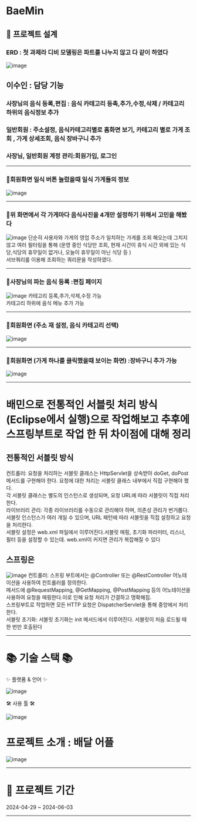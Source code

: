 

# BaeMin
## 🧱 프로젝트 설계
 ### ERD : 첫 과제라 디비 모델링은 파트를 나누지 않고 다 같이 하였다 
![image](https://github.com/user-attachments/assets/d23ec0ac-f70b-4c1e-802e-347109661c91)


 ## 이수인 : 담당 기능
 ### 사장님의 음식 등록,편집 : 음식 카테고리 등촉,추가,수정,삭제 / 카테고리 하위의 음식정보 추가
 ### 일반회원 : 주소설정, 음식카테고리별로 홈화면 보기, 카테고리 별로 가게 조회 , 가게 상세조회, 음식 장바구니 추가 
 ###  사장님, 일반회원 계정 관리:회원가입, 로그인
 * * ** * ** * ** * ** * ** * ** * ** * ** * ** * ** * ** * ** * ** * ** * ** * ** * ** * ** * *  
### 🔸회원화면 일식 버튼 눌렀을때 일식 가게들의 정보 
![image](https://github.com/user-attachments/assets/081f2e64-2e5d-40e9-9b78-3510628b14ee)
* * ** * ** * ** * ** * ** * ** * ** * ** * ** * ** * ** * ** * ** * ** * ** * ** * ** * ** * *  
### 🔸위 화면에서 각 가게마다 음식사진을 4개만 설정하기 위해서 고민을 해봤다
![image](https://github.com/user-attachments/assets/a2e41dbe-673d-4376-ab58-601e5a7c6e1a)
단순히 사용자와 가게의 영업 주소가 일치하는 가게를 조회 해오는데 그치지 않고 여러 필터링을 통해 (운영 중인 식당만 조회, 현재 시간이 휴식 시간 외에 있는 식당,식당의 휴무일이 없거나, 오늘이 휴무일이 아닌 식당 등 )
<br>
서브쿼리를 이용해 조회하는 쿼리문을 작성하였다.
* * ** * ** * ** * ** * ** * ** * ** * ** * ** * ** * ** * ** * ** * ** * ** * ** * ** * ** * *  
 ### 🔸사장님의 파는 음식 등록 :편집 페이지
![image](https://github.com/user-attachments/assets/8af2ddb8-bc26-4547-bdfb-4b0438b12cef)
 카테고리 등록,추가,삭제,수정 가능 
 <br>
 카테고리 하위에 음식 메뉴 추가 가능
 * * ** * ** * ** * ** * ** * ** * ** * ** * ** * ** * ** * ** * ** * ** * ** * ** * ** * ** * *  
### 🔸회원화면 (주소 재 설정, 음식 카테고리 선택)
![image](https://github.com/user-attachments/assets/9d170a02-a189-4e4c-93a2-aa28058f556a)
* * ** * ** * ** * ** * ** * ** * ** * ** * ** * ** * ** * ** * ** * ** * ** * ** * ** * ** * *  
### 🔸회원화면 (가게 하나를 클릭했을때 보이는 화면) :장바구니 추가 가능
![image](https://github.com/user-attachments/assets/614cb95e-cfe7-4f1f-ac69-22621800b7dc)

* * ** * ** * ** * ** * ** * ** * ** * ** * ** * ** * ** * ** * ** * ** * ** * ** * ** * ** * *  
 # 배민으로 전통적인 서블릿 처리 방식 (Eclipse에서 실행)으로 작업해보고 추후에 스프링부트로 작업 한 뒤 차이점에 대해 정리
  ## 전통적인 서블릿 방식 
 컨트롤러: 요청을 처리하는 서블릿 클래스는 HttpServlet을 상속받아 doGet, doPost 메서드를 구현해야 한다. 요청에 대한 처리는 서블릿 클래스 내부에서 직접 구현해야 했다.
    <br>
 각 서블릿 클래스는 별도의 인스턴스로 생성되며, 요청 URL에 따라 서블릿이 직접 처리한다.
    <br>
 라이브러리 관리: 각종 라이브러리를 수동으로 관리해야 하며, 의존성 관리가 번거롭다.
    <br>
 서블릿 인스턴스가 여러 개일 수 있으며, URL 패턴에 따라 서블릿을 직접 설정하고 요청을 처리한다.
    <br>
 서블릿 설정은 web.xml 파일에서 이루어진다.서블릿 매핑, 초기화 파라미터, 리스너, 필터 등을 설정할 수 있는데. web.xml이 커지면 관리가 복잡해질 수 있다 
   ## 스프링은
   ![image](https://github.com/user-attachments/assets/d5404042-f6b1-495b-b663-cfaa538a95f0)
   컨트롤러: 스프링 부트에서는 @Controller 또는 @RestController 어노테이션을 사용하여 컨트롤러를 정의한다.
   <br>
   메서드에 @RequestMapping, @GetMapping, @PostMapping 등의 어노테이션을 사용하여 요청을 매핑한다.이로 인해 요청 처리가 간결하고 명확해짐.
   <br>
   스프링부트로 작업하면 모든 HTTP 요청은 DispatcherServlet을 통해 중앙에서 처리한다.
   <br>
서블릿 초기화: 서블릿 초기화는 init 메서드에서 이루어진다. 서블릿이 처음 로드될 때 한 번만 호출된다
* * ** * ** * ** * ** * ** * ** * ** * ** * ** * ** * ** * ** * ** * ** * ** * ** * ** * ** * *  
 # 📚 기술 스택 📚
✨ 플랫폼 & 언어 ✨

![image](https://github.com/user-attachments/assets/21e67bd2-b816-4b16-86bb-0cb5b83d1997)

🛠 사용 툴 🛠

![image](https://github.com/user-attachments/assets/2601a8c3-fe2e-42d6-bb59-bd1f366c410a)



# 프로젝트 소개 : 배달 어플 
![image](https://github.com/user-attachments/assets/c0645535-5975-4114-ac52-8df3c3d0294c)
* * ** * ** * ** * ** * ** * ** * ** * ** * ** * ** * ** * ** * ** * ** * ** * ** * ** * ** * *  

 #  📅 프로젝트 기간
2024-04-29 ~ 2024-06-03
* * ** * ** * ** * ** * ** * ** * ** * ** * ** * ** * ** * ** * ** * ** * ** * ** * ** * ** * *  












 

